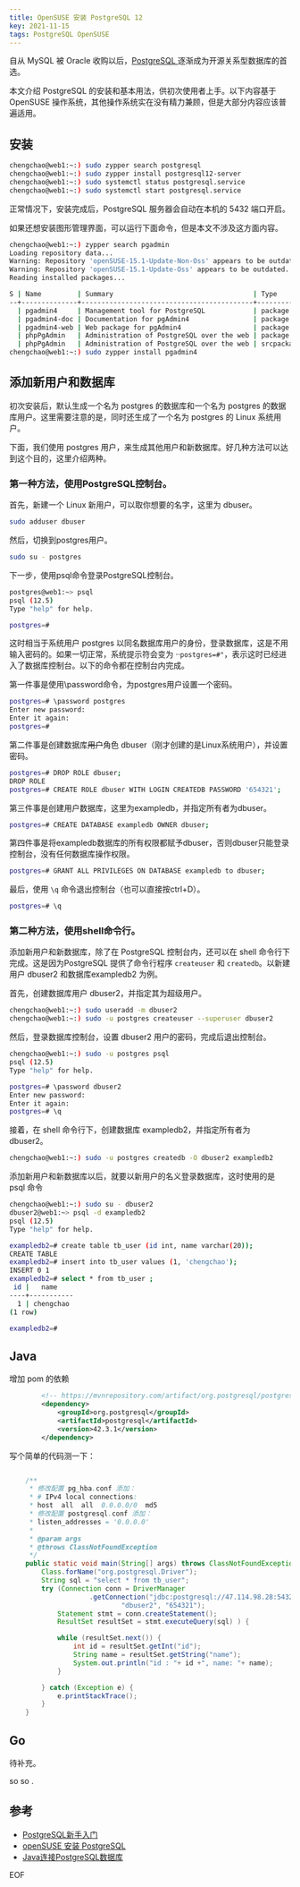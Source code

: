 ```yaml
---
title: OpenSUSE 安装 PostgreSQL 12
key: 2021-11-15
tags: PostgreSQL OpenSUSE
---
```




自从 MySQL 被 Oracle 收购以后，[PostgreSQL ](https://www.postgresql.org/) 逐渐成为开源关系型数据库的首选。

本文介绍 PostgreSQL 的安装和基本用法，供初次使用者上手。以下内容基于 OpenSUSE 操作系统，其他操作系统实在没有精力兼顾，但是大部分内容应该普遍适用。

<!--more-->

## 安装

```bash
chengchao@web1:~:) sudo zypper search postgresql
chengchao@web1:~:) sudo zypper install postgresql12-server
chengchao@web1:~:) sudo systemctl status postgresql.service 
chengchao@web1:~:) sudo systemctl start postgresql.service 
```

正常情况下，安装完成后，PostgreSQL 服务器会自动在本机的 5432 端口开启。

如果还想安装图形管理界面，可以运行下面命令，但是本文不涉及这方面内容。

```bash
chengchao@web1:~:) zypper search pgadmin
Loading repository data...
Warning: Repository 'openSUSE-15.1-Update-Non-Oss' appears to be outdated. Consider using a different mirror or server.
Warning: Repository 'openSUSE-15.1-Update-Oss' appears to be outdated. Consider using a different mirror or server.
Reading installed packages...

S | Name         | Summary                                   | Type
--+--------------+-------------------------------------------+-----------
  | pgadmin4     | Management tool for PostgreSQL            | package
  | pgadmin4-doc | Documentation for pgAdmin4                | package
  | pgadmin4-web | Web package for pgAdmin4                  | package
  | phpPgAdmin   | Administration of PostgreSQL over the web | package
  | phpPgAdmin   | Administration of PostgreSQL over the web | srcpackage
chengchao@web1:~:) sudo zypper install pgadmin4
```



## 添加新用户和数据库

初次安装后，默认生成一个名为 postgres 的数据库和一个名为 postgres 的数据库用户。这里需要注意的是，同时还生成了一个名为 postgres 的 Linux 系统用户。

下面，我们使用 postgres 用户，来生成其他用户和新数据库。好几种方法可以达到这个目的，这里介绍两种。

### 第一种方法，使用PostgreSQL控制台。

首先，新建一个 Linux 新用户，可以取你想要的名字，这里为 dbuser。

```bash
sudo adduser dbuser
```

然后，切换到postgres用户。

```bash
sudo su - postgres
```

下一步，使用psql命令登录PostgreSQL控制台。

```bash
postgres@web1:~> psql
psql (12.5)
Type "help" for help.

postgres=# 
```



这时相当于系统用户 postgres 以同名数据库用户的身份，登录数据库，这是不用输入密码的。如果一切正常，系统提示符会变为 ··`postgres=#"`，表示这时已经进入了数据库控制台。以下的命令都在控制台内完成。

第一件事是使用\password命令，为postgres用户设置一个密码。

```bash
postgres=# \password postgres
Enter new password: 
Enter it again: 
postgres=# 
```

第二件事是创建数据库~~用户~~角色 dbuser（刚才创建的是Linux系统用户），并设置密码。

```bash
postgres=# DROP ROLE dbuser;
DROP ROLE
postgres=# CREATE ROLE dbuser WITH LOGIN CREATEDB PASSWORD '654321';
```

第三件事是创建用户数据库，这里为exampledb，并指定所有者为dbuser。

```bash
postgres=# CREATE DATABASE exampledb OWNER dbuser;
```

第四件事是将exampledb数据库的所有权限都赋予dbuser，否则dbuser只能登录控制台，没有任何数据库操作权限。

```bash
postgres=# GRANT ALL PRIVILEGES ON DATABASE exampledb to dbuser;
```

最后，使用 `\q` 命令退出控制台（也可以直接按ctrl+D）。

```bash
postgres=# \q
```

### 第二种方法，使用shell命令行。

添加新用户和新数据库，除了在 PostgreSQL 控制台内，还可以在 shell 命令行下完成。这是因为PostgreSQL 提供了命令行程序 `createuser` 和 `createdb`。以新建用户 dbuser2 和数据库exampledb2 为例。

首先，创建数据库用户 dbuser2，并指定其为超级用户。

```bash
chengchao@web1:~:) sudo useradd -m dbuser2
chengchao@web1:~:) sudo -u postgres createuser --superuser dbuser2
```

然后，登录数据库控制台，设置 dbuser2 用户的密码，完成后退出控制台。

```bash
chengchao@web1:~:) sudo -u postgres psql
psql (12.5)
Type "help" for help.

postgres=# \password dbuser2
Enter new password: 
Enter it again: 
postgres=# \q
```

接着，在 shell 命令行下，创建数据库 exampledb2，并指定所有者为 dbuser2。

```bash
chengchao@web1:~:) sudo -u postgres createdb -O dbuser2 exampledb2
```

添加新用户和新数据库以后，就要以新用户的名义登录数据库，这时使用的是 psql 命令

```bash
chengchao@web1:~:) sudo su - dbuser2
dbuser2@web1:~> psql -d exampledb2
psql (12.5)
Type "help" for help.

exampledb2=# create table tb_user (id int, name varchar(20));
CREATE TABLE
exampledb2=# insert into tb_user values (1, 'chengchao');
INSERT 0 1
exampledb2=# select * from tb_user ;
 id |   name    
----+-----------
  1 | chengchao
(1 row)

exampledb2=# 
```



## Java 

增加 pom 的依赖

```xml
        <!-- https://mvnrepository.com/artifact/org.postgresql/postgresql -->
        <dependency>
            <groupId>org.postgresql</groupId>
            <artifactId>postgresql</artifactId>
            <version>42.3.1</version>
        </dependency>
```

写个简单的代码测一下：

```java

    /**
     * 修改配置 pg_hba.conf 添加：
     * # IPv4 local connections:
     * host  all  all  0.0.0.0/0  md5
     * 修改配置 postgresql.conf 添加：
     * listen_addresses = '0.0.0.0'
     *
     * @param args
     * @throws ClassNotFoundException
     */
    public static void main(String[] args) throws ClassNotFoundException {
        Class.forName("org.postgresql.Driver");
        String sql = "select * from tb_user";
        try (Connection conn = DriverManager
                    .getConnection("jdbc:postgresql://47.114.98.28:5432/exampledb2",
                            "dbuser2", "654321");
            Statement stmt = conn.createStatement();
            ResultSet resultSet = stmt.executeQuery(sql) ) {

            while (resultSet.next()) {
                int id = resultSet.getInt("id");
                String name = resultSet.getString("name");
                System.out.println("id : "+ id +", name: "+ name);
            }

        } catch (Exception e) {
            e.printStackTrace();
        }
    }
```



## Go

待补充。



so so .

## 参考

- [PostgreSQL新手入门](http://www.ruanyifeng.com/blog/2013/12/getting_started_with_postgresql.html)
- [openSUSE 安装 PostgreSQL](https://segmentfault.com/a/1190000010032424)
- [Java连接PostgreSQL数据库](https://www.yiibai.com/postgresql/postgresql_java.html)

EOF

